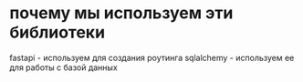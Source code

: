 # почему мы используем эти библиотеки 

fastapi - используем для создания роутинга
sqlalchemy - используем ее для работы с базой данных
